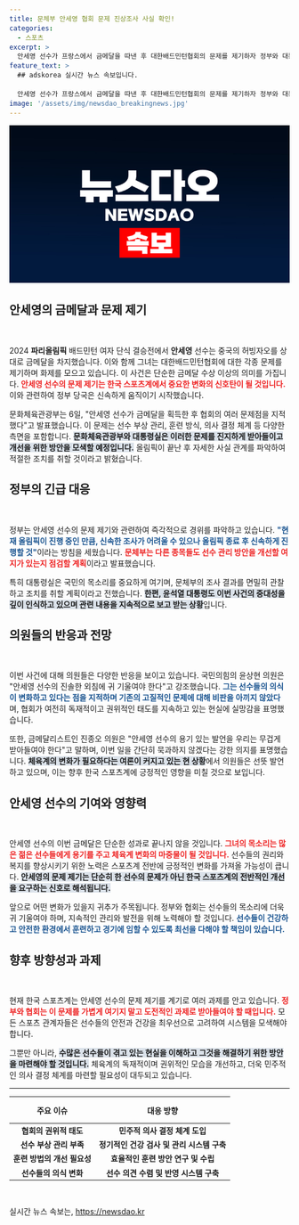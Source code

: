 ```yaml
---
title: 문체부 안세영 협회 문제 진상조사 사실 확인!
categories:
  - 스포츠
excerpt: >
  안세영 선수가 프랑스에서 금메달을 따낸 후 대한배드민턴협회의 문제를 제기하자 정부와 대통령실이 진상 조사에 나섰습니다. 선수 관리 개선의 필요성이 부각된 가운데, 체육계의 권위적 구조가 도마 위에 올랐습니다.
feature_text: >
  ## adskorea 실시간 뉴스 속보입니다.

  안세영 선수가 프랑스에서 금메달을 따낸 후 대한배드민턴협회의 문제를 제기하자 정부와 대통령실이 진상 조사에 나섰습니다. 선수 관리 개선의 필요성이 부각된 가운데, 체육계의 권위적 구조가 도마 위에 올랐습니다.
image: '/assets/img/newsdao_breakingnews.jpg'
---
```


<p><img src="/assets/img/newsdao_breakingnews.jpg" alt="adskorea 속보" /></p>

<h2 data-ke-size="size26">안세영의 금메달과 문제 제기</h2>

<p data-ke-size="size16">&nbsp;</p>  

<article> 
    <p>
        2024 <b>파리올림픽</b> 배드민턴 여자 단식 결승전에서 <b>안세영</b> 선수는 중국의 허빙자오를 상대로 금메달을 차지했습니다. 이와 함께 그녀는 대한배드민턴협회에 대한 각종 문제를 제기하며 화제를 모으고 있습니다. 이 사건은 단순한 금메달 수상 이상의 의미를 가집니다. <b><span style="color: #ee2323;">안세영 선수의 문제 제기는 한국 스포츠계에서 중요한 변화의 신호탄이 될 것입니다.</span></b> 이와 관련하여 정부 당국은 신속하게 움직이기 시작했습니다.
    </p>
    <p>
        문화체육관광부는 6일, "안세영 선수가 금메달을 획득한 후 협회의 여러 문제점을 지적했다"고 발표했습니다. 이 문제는 선수 부상 관리, 훈련 방식, 의사 결정 체계 등 다양한 측면을 포함합니다. <b><span style="background-color: #21538527;">문화체육관광부와 대통령실은 이러한 문제를 진지하게 받아들이고 개선을 위한 방안을 모색할 예정입니다.</span></b> 올림픽이 끝난 후 자세한 사실 관계를 파악하여 적절한 조치를 취할 것이라고 밝혔습니다.
    </p>
</article>

<h2 data-ke-size="size26">정부의 긴급 대응</h2>

<p data-ke-size="size16">&nbsp;</p>  

<article>
    <p>
        정부는 안세영 선수의 문제 제기와 관련하여 즉각적으로 경위를 파악하고 있습니다. <b><span style="color: #1a5490;">"현재 올림픽이 진행 중인 만큼, 신속한 조사가 어려울 수 있으나 올림픽 종료 후 신속하게 진행할 것"</span></b>이라는 방침을 세웠습니다. <b><span style="color: #ee2323;">문체부는 다른 종목들도 선수 관리 방안을 개선할 여지가 있는지 점검할 계획</span></b>이라고 발표했습니다.
    </p>
    <p>
        특히 대통령실은 국민의 목소리를 중요하게 여기며, 문체부의 조사 결과를 면밀히 관찰하고 조치를 취할 계획이라고 전했습니다. <b><span style="background-color: #21538527;">한편, 윤석열 대통령도 이번 사건의 중대성을 깊이 인식하고 있으며 관련 내용을 지속적으로 보고 받는 상황</span></b>입니다.
    </p>
</article>

<h2 data-ke-size="size26">의원들의 반응과 전망</h2>

<p data-ke-size="size16">&nbsp;</p>  

<article>
    <p>
        이번 사건에 대해 의원들은 다양한 반응을 보이고 있습니다. 국민의힘의 윤상현 의원은 "안세영 선수의 진솔한 외침에 귀 기울여야 한다"고 강조했습니다. <b><span style="color: #1a5490;">그는 선수들의 의식이 변화하고 있다는 점을 지적하며 기존의 고질적인 문제에 대해 비판을 아끼지 않았다</span></b>며, 협회가 여전히 독재적이고 권위적인 태도를 지속하고 있는 현실에 실망감을 표명했습니다.
    </p>
    <p>
        또한, 금메달리스트인 진종오 의원은 "안세영 선수의 용기 있는 발언을 우리는 무겁게 받아들여야 한다"고 말하며, 이번 일을 간단히 묵과하지 않겠다는 강한 의지를 표명했습니다. <b><span style="background-color: #21538527;">체육계의 변화가 필요하다는 여론이 커지고 있는 현 상황</span></b>에서 의원들은 선뜻 발언하고 있으며, 이는 향후 한국 스포츠계에 긍정적인 영향을 미칠 것으로 보입니다.
    </p>
</article>

<h2 data-ke-size="size26">안세영 선수의 기여와 영향력</h2>

<p data-ke-size="size16">&nbsp;</p>  

<article>
    <p>
        안세영 선수의 이번 금메달은 단순한 성과로 끝나지 않을 것입니다. <b><span style="color: #ee2323;">그녀의 목소리는 많은 젊은 선수들에게 용기를 주고 체육계 변화의 마중물이 될 것입니다.</span></b> 선수들의 권리와 복지를 향상시키기 위한 노력은 스포츠계 전반에 긍정적인 변화를 가져올 가능성이 큽니다. <b><span style="background-color: #21538527;">안세영의 문제 제기는 단순히 한 선수의 문제가 아닌 한국 스포츠계의 전반적인 개선을 요구하는 신호로 해석됩니다.</span></b> 
    </p>
    <p>
        앞으로 어떤 변화가 있을지 귀추가 주목됩니다. 정부와 협회는 선수들의 목소리에 더욱 귀 기울여야 하며, 지속적인 관리와 발전을 위해 노력해야 할 것입니다. <b><span style="color: #1a5490;">선수들이 건강하고 안전한 환경에서 훈련하고 경기에 임할 수 있도록 최선을 다해야 할 책임이 있습니다.</span></b>
    </p>
</article>

<h2 data-ke-size="size26">향후 방향성과 과제</h2>

<p data-ke-size="size16">&nbsp;</p>  

<article>
    <p>
        현재 한국 스포츠계는 안세영 선수의 문제 제기를 계기로 여러 과제를 안고 있습니다. <b><span style="color: #ee2323;">정부와 협회는 이 문제를 가볍게 여기지 말고 도전적인 과제로 받아들여야 할 때입니다.</span></b> 모든 스포츠 관계자들은 선수들의 안전과 건강을 최우선으로 고려하여 시스템을 모색해야 합니다.
    </p>
    <p>
        그뿐만 아니라, <b><span style="background-color: #21538527;">수많은 선수들이 겪고 있는 현실을 이해하고 그것을 해결하기 위한 방안을 마련해야 할 것입니다.</span></b> 체육계의 독재적이며 권위적인 모습을 개선하고, 더욱 민주적인 의사 결정 체계를 마련할 필요성이 대두되고 있습니다.
    </p>
</article>

<hr style="height: 1px; background-color: #000; border: none;" />

<table style="width: 100%; border-collapse: collapse;">
    <thead>
        <tr>
            <th style="text-align: center; height: 40px;"><b>주요 이슈</b></th>
            <th style="text-align: center; height: 40px;"><b>대응 방향</b></th>
        </tr>
    </thead>
    <tbody>
        <tr>
            <td style="text-align: center; height: 17px;"><b>협회의 권위적 태도</b></td>
            <td style="text-align: center; height: 17px;"><b>민주적 의사 결정 체계 도입</b></td>
        </tr>
        <tr>
            <td style="text-align: center; height: 17px;"><b>선수 부상 관리 부족</b></td>
            <td style="text-align: center; height: 17px;"><b>정기적인 건강 검사 및 관리 시스템 구축</b></td>
        </tr>
        <tr>
            <td style="text-align: center; height: 17px;"><b>훈련 방법의 개선 필요성</b></td>
            <td style="text-align: center; height: 17px;"><b>효율적인 훈련 방안 연구 및 수립</b></td>
        </tr>
        <tr>
            <td style="text-align: center; height: 17px;"><b>선수들의 의식 변화</b></td>
            <td style="text-align: center; height: 17px;"><b>선수 의견 수렴 및 반영 시스템 구축</b></td>
        </tr>
    </tbody>
</table>

<p data-ke-size="size16">&nbsp;</p>  
실시간 뉴스 속보는, <a href="https://newsdao.kr" rel="dofollow">https://newsdao.kr</a>


